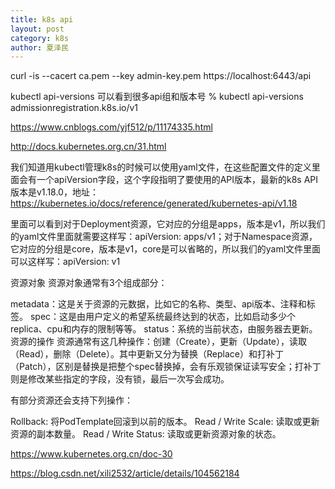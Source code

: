 ```yaml
---
title: k8s api
layout: post
category: k8s
author: 夏泽民
---
```

curl -is --cacert ca.pem --key admin-key.pem  https://localhost:6443/api

kubectl api-versions 可以看到很多api组和版本号
% kubectl api-versions
admissionregistration.k8s.io/v1

<!-- more -->
https://www.cnblogs.com/yjf512/p/11174335.html

http://docs.kubernetes.org.cn/31.html

我们知道用kubectl管理k8s的时候可以使用yaml文件，在这些配置文件的定义里面会有一个apiVersion字段，这个字段指明了要使用的API版本，最新的k8s API版本是v1.18.0，地址：https://kubernetes.io/docs/reference/generated/kubernetes-api/v1.18

里面可以看到对于Deployment资源，它对应的分组是apps，版本是v1，所以我们的yaml文件里面就需要这样写：apiVersion: apps/v1；对于Namespace资源，它对应的分组是core，版本是v1，core是可以省略的，所以我们的yaml文件里面可以这样写：apiVersion: v1

资源对象
资源对象通常有3个组成部分：

metadata：这是关于资源的元数据，比如它的名称、类型、api版本、注释和标签。
spec：这是由用户定义的希望系统最终达到的状态，比如启动多少个replica、cpu和内存的限制等等。
status：系统的当前状态，由服务器去更新。
资源的操作
资源通常有这几种操作：创建（Create），更新（Update），读取（Read），删除（Delete）。其中更新又分为替换（Replace）和打补丁（Patch），区别是替换是把整个spec替换掉，会有乐观锁保证读写安全；打补丁则是修改某些指定的字段，没有锁，最后一次写会成功。

有部分资源还会支持下列操作：

Rollback: 将PodTemplate回滚到以前的版本。
Read / Write Scale: 读取或更新资源的副本数量。
Read / Write Status: 读取或更新资源对象的状态。

https://www.kubernetes.org.cn/doc-30

https://blog.csdn.net/xili2532/article/details/104562184